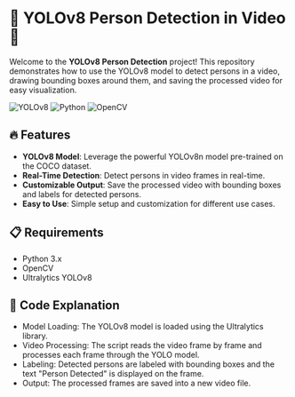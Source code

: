 

# 🚀 YOLOv8 Person Detection in Video 🎥

Welcome to the **YOLOv8 Person Detection** project! This repository demonstrates how to use the YOLOv8 model to detect persons in a video, drawing bounding boxes around them, and saving the processed video for easy visualization.

![YOLOv8](https://img.shields.io/badge/YOLOv8-Object%20Detection-blue) ![Python](https://img.shields.io/badge/Python-3.x-green) ![OpenCV](https://img.shields.io/badge/OpenCV-4.x-orange)

## 🔥 Features

- **YOLOv8 Model**: Leverage the powerful YOLOv8n model pre-trained on the COCO dataset.
- **Real-Time Detection**: Detect persons in video frames in real-time.
- **Customizable Output**: Save the processed video with bounding boxes and labels for detected persons.
- **Easy to Use**: Simple setup and customization for different use cases.

## 📋 Requirements

- Python 3.x
- OpenCV
- Ultralytics YOLOv8


## 📝 Code Explanation
- Model Loading: The YOLOv8 model is loaded using the Ultralytics library.
- Video Processing: The script reads the video frame by frame and processes each frame through the YOLO model.
- Labeling: Detected persons are labeled with bounding boxes and the text "Person Detected" is displayed on the frame.
- Output: The processed frames are saved into a new video file.
